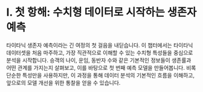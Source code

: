 # I. 첫 항해: 수치형 데이터로 시작하는 생존자 예측

타이타닉 생존자 예측이라는 긴 여정의 첫 걸음을 내딛습니다. 이 챕터에서는 타이타닉 데이터셋을 처음 마주하고, 가장 직관적으로 이해할 수 있는 수치형 특성들을 중심으로 분석을 시작합니다. 승객의 나이, 운임, 동반자 수와 같은 기본적인 정보들이 생존률과 어떤 관계를 가지는지 살펴보고, 이를 바탕으로 첫 번째 예측 모델을 만들어봅니다. 비록 단순한 특성만을 사용하지만, 이 과정을 통해 데이터 분석의 기본적인 흐름을 이해하고, 앞으로의 모델 개선을 위한 통찰을 얻을 수 있습니다.








